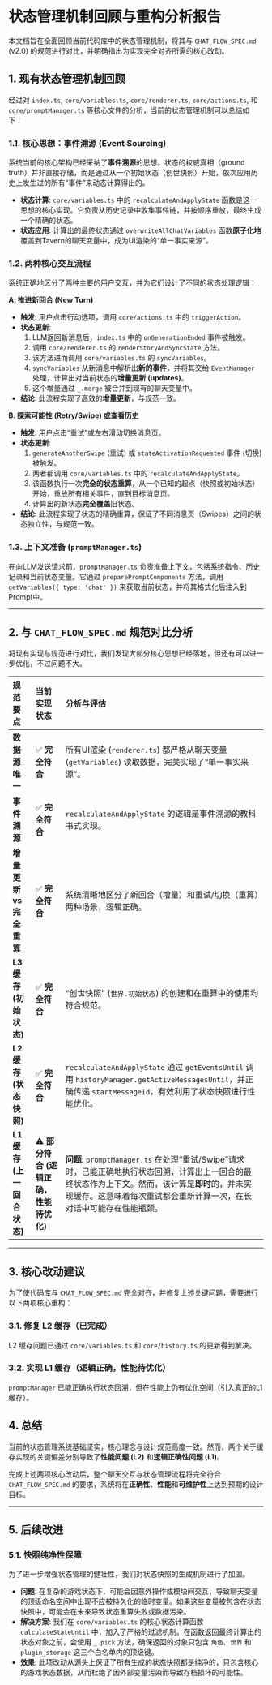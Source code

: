 # 状态管理机制回顾与重构分析报告

本文档旨在全面回顾当前代码库中的状态管理机制，将其与 `CHAT_FLOW_SPEC.md` (v2.0) 的规范进行对比，并明确指出为实现完全对齐所需的核心改动。

## 1. 现有状态管理机制回顾

经过对 `index.ts`, `core/variables.ts`, `core/renderer.ts`, `core/actions.ts`, 和 `core/promptManager.ts` 等核心文件的分析，当前的状态管理机制可以总结如下：

### 1.1. 核心思想：事件溯源 (Event Sourcing)

系统当前的核心架构已经采纳了**事件溯源**的思想。状态的权威真相（ground truth）并非直接存储，而是通过从一个初始状态（创世快照）开始，依次应用历史上发生过的所有“事件”来动态计算得出的。

- **状态计算**: `core/variables.ts` 中的 `recalculateAndApplyState` 函数是这一思想的核心实现。它负责从历史记录中收集事件链，并按顺序重放，最终生成一个精确的状态。
- **状态应用**: 计算出的最终状态通过 `overwriteAllChatVariables` 函数**原子化地**覆盖到Tavern的聊天变量中，成为UI渲染的“单一事实来源”。

### 1.2. 两种核心交互流程

系统正确地区分了两种主要的用户交互，并为它们设计了不同的状态处理逻辑：

**A. 推进新回合 (New Turn)**

- **触发**: 用户点击行动选项，调用 `core/actions.ts` 中的 `triggerAction`。
- **状态更新**:
    1. LLM返回新消息后，`index.ts` 中的 `onGenerationEnded` 事件被触发。
    2. 调用 `core/renderer.ts` 的 `renderStoryAndSyncState` 方法。
    3. 该方法进而调用 `core/variables.ts` 的 `syncVariables`。
    4. `syncVariables` 从新消息中解析出**新的事件**，并将其交给 `EventManager` 处理，计算出对当前状态的**增量更新 (updates)**。
    5. 这个增量通过 `_.merge` 被合并到现有的聊天变量中。
- **结论**: 此流程实现了高效的**增量更新**，与规范一致。

**B. 探索可能性 (Retry/Swipe) 或查看历史**

- **触发**: 用户点击“重试”或左右滑动切换消息页。
- **状态更新**:
    1. `generateAnotherSwipe` (重试) 或 `stateActivationRequested` 事件 (切换) 被触发。
    2. 两者都调用 `core/variables.ts` 中的 `recalculateAndApplyState`。
    3. 该函数执行一次**完全的状态重算**，从一个已知的起点（快照或初始状态）开始，重放所有相关事件，直到目标消息页。
    4. 计算出的新状态**完全覆盖**旧状态。
- **结论**: 此流程实现了状态的精确重算，保证了不同消息页（Swipes）之间的状态独立性，与规范一致。

### 1.3. 上下文准备 (`promptManager.ts`)

在向LLM发送请求前，`promptManager.ts` 负责准备上下文，包括系统指令、历史记录和当前状态变量。它通过 `preparePromptComponents` 方法，调用 `getVariables({ type: 'chat' })` 来获取当前状态，并将其格式化后注入到Prompt中。

---

## 2. 与 `CHAT_FLOW_SPEC.md` 规范对比分析

将现有实现与规范进行对比，我们发现大部分核心思想已经落地，但还有可以进一步优化，不过问题不大。

| 规范要点 | 当前实现状态 | 分析与评估 |
| :--- | :--- | :--- |
| **数据源唯一** | ✅ **完全符合** | 所有UI渲染 (`renderer.ts`) 都严格从聊天变量 (`getVariables`) 读取数据，完美实现了“单一事实来源”。 |
| **事件溯源** | ✅ **完全符合** | `recalculateAndApplyState` 的逻辑是事件溯源的教科书式实现。 |
| **增量更新 vs 完全重算** | ✅ **完全符合** | 系统清晰地区分了新回合（增量）和重试/切换（重算）两种场景，逻辑正确。 |
| **L3 缓存 (初始状态)** | ✅ **完全符合** | “创世快照” (`世界.初始状态`) 的创建和在重算中的使用均符合规范。 |
| **L2 缓存 (状态快照)** | ✅ **完全符合** | `recalculateAndApplyState` 通过 `getEventsUntil` 调用 `historyManager.getActiveMessagesUntil`，并正确传递 `startMessageId`，有效利用了状态快照进行性能优化。 |
| **L1 缓存 (上一回合状态)** | ⚠️ **部分符合 (逻辑正确，性能待优化)** | **问题**: `promptManager.ts` 在处理“重试/Swipe”请求时，已能正确地执行状态回溯，计算出上一回合的最终状态作为上下文。然而，该计算是**即时**的，并未实现缓存。这意味着每次重试都会重新计算一次，在长对话中可能存在性能瓶颈。 |

---

## 3. 核心改动建议

为了使代码库与 `CHAT_FLOW_SPEC.md` 完全对齐，并修复上述关键问题，需要进行以下两项核心重构：

### 3.1. 修复 L2 缓存（已完成）

L2 缓存问题已通过 `core/variables.ts` 和 `core/history.ts` 的更新得到解决。

### 3.2. 实现 L1 缓存（逻辑正确，性能待优化）

`promptManager` 已能正确执行状态回溯，但在性能上仍有优化空间（引入真正的L1缓存）。

## 4. 总结

当前的状态管理系统基础坚实，核心理念与设计规范高度一致。然而，两个关于缓存实现的关键偏差分别导致了**性能问题 (L2)** 和**逻辑正确性问题 (L1)**。

完成上述两项核心改动后，整个聊天交互与状态管理流程将完全符合 `CHAT_FLOW_SPEC.md` 的要求，系统将在**正确性**、**性能**和**可维护性**上达到预期的设计目标。

---

## 5. 后续改进

### 5.1. 快照纯净性保障

为了进一步增强状态管理的健壮性，我们对状态快照的生成机制进行了加固。

- **问题**: 在复杂的游戏状态下，可能会因意外操作或模块间交互，导致聊天变量的顶级命名空间中出现不应被持久化的临时变量。如果这些变量被包含在状态快照中，可能会在未来导致状态重算失败或数据污染。
- **解决方案**: 我们在 `core/variables.ts` 的核心状态计算函数 `calculateStateUntil` 中，加入了严格的过滤机制。在函数返回最终计算出的状态对象之前，会使用 `_.pick` 方法，确保返回的对象只包含 `角色`、`世界` 和 `plugin_storage` 这三个白名单内的顶级键。
- **效果**: 此项改动从源头上保证了所有生成的状态快照都是纯净的，只包含核心的游戏状态数据，从而杜绝了因外部变量污染而导致存档损坏的可能性。
